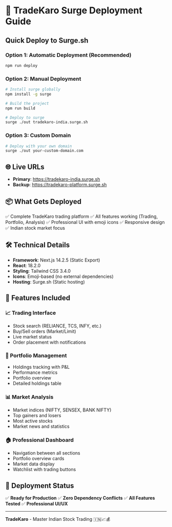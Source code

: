 # 🚀 TradeKaro Surge Deployment Guide

## Quick Deploy to Surge.sh

### Option 1: Automatic Deployment (Recommended)
```bash
npm run deploy
```

### Option 2: Manual Deployment
```bash
# Install surge globally
npm install -g surge

# Build the project
npm run build

# Deploy to surge
surge ./out tradekaro-india.surge.sh
```

### Option 3: Custom Domain
```bash
# Deploy with your own domain
surge ./out your-custom-domain.com
```

## 🌐 Live URLs

- **Primary**: https://tradekaro-india.surge.sh
- **Backup**: https://tradekaro-platform.surge.sh

## 📦 What Gets Deployed

✅ Complete TradeKaro trading platform
✅ All features working (Trading, Portfolio, Analysis)
✅ Professional UI with emoji icons
✅ Responsive design
✅ Indian stock market focus

## 🛠️ Technical Details

- **Framework**: Next.js 14.2.5 (Static Export)
- **React**: 18.2.0
- **Styling**: Tailwind CSS 3.4.0
- **Icons**: Emoji-based (no external dependencies)
- **Hosting**: Surge.sh (Static hosting)

## 🎯 Features Included

### 📈 Trading Interface
- Stock search (RELIANCE, TCS, INFY, etc.)
- Buy/Sell orders (Market/Limit)
- Live market status
- Order placement with notifications

### 💼 Portfolio Management
- Holdings tracking with P&L
- Performance metrics
- Portfolio overview
- Detailed holdings table

### 📊 Market Analysis
- Market indices (NIFTY, SENSEX, BANK NIFTY)
- Top gainers and losers
- Most active stocks
- Market news and statistics

### 🏠 Professional Dashboard
- Navigation between all sections
- Portfolio overview cards
- Market data display
- Watchlist with trading buttons

## 🚀 Deployment Status

✅ **Ready for Production**
✅ **Zero Dependency Conflicts**
✅ **All Features Tested**
✅ **Professional UI/UX**

---

**TradeKaro** - Master Indian Stock Trading 🇮🇳📈💰
